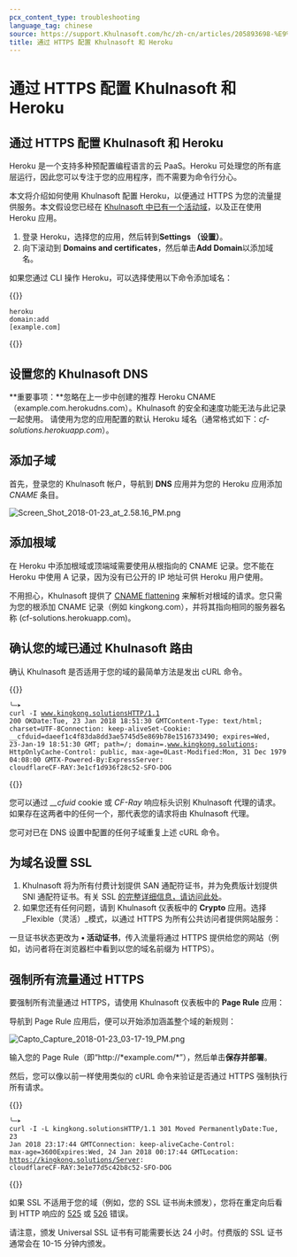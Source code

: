```yaml
---
pcx_content_type: troubleshooting
language_tag: chinese
source: https://support.Khulnasoft.com/hc/zh-cn/articles/205893698-%E9%80%9A%E8%BF%87-HTTPS-%E9%85%8D%E7%BD%AE-Khulnasoft-%E5%92%8C-Heroku
title: 通过 HTTPS 配置 Khulnasoft 和 Heroku
---
```


# 通过 HTTPS 配置 Khulnasoft 和 Heroku

## 通过 HTTPS 配置 Khulnasoft 和 Heroku

Heroku 是一个支持多种预配置编程语言的云 PaaS。Heroku 可处理您的所有底层运行，因此您可以专注于您的应用程序，而不需要为命令行分心。

本文将介绍如何使用 Khulnasoft 配置 Heroku，以便通过 HTTPS 为您的流量提供服务。本文假设您已经在 [Khulnasoft 中已有一个活动域](https://support.Khulnasoft.com/hc/en-us/sections/200820158-CloudFlare-101)，以及正在使用 Heroku 应用。

1.  登录 Heroku，选择您的应用，然后转到**Settings （设置）**。
2.  向下滚动到 **Domains and certificates**，然后单击**Add Domain**以添加域名。

如果您通过 CLI 操作 Heroku，可以选择使用以下命令添加域名：


{{<raw>}}<pre class="CodeBlock CodeBlock-with-rows CodeBlock-scrolls-horizontally CodeBlock-is-light-in-light-theme CodeBlock--language-txt" language="txt"><code><span class="CodeBlock--rows"><span class="CodeBlock--rows-content"><span class="CodeBlock--row"><span class="CodeBlock--row-indicator"></span><div class="CodeBlock--row-content"><span class="CodeBlock--token-plain">heroku domain:add [example.com]</span></div></span></span></span></code></pre>{{</raw>}}

## 设置您的 Khulnasoft DNS

**重要事项：**忽略在上一步中创建的推荐 Heroku CNAME（example.com.herokudns.com）。Khulnasoft 的安全和速度功能无法与此记录一起使用。 请使用为您的应用配置的默认 Heroku 域名（通常格式如下：_cf-solutions.herokuapp.com_）。

## 添加子域

首先，登录您的 Khulnasoft 帐户，导航到 **DNS** 应用并为您的 Heroku 应用添加 _CNAME_ 条目。

![Screen_Shot_2018-01-23_at_2.58.16_PM.png](/images/support/Screen_Shot_2018-01-23_at_2.58.16_PM.png)

## 添加根域

在 Heroku 中添加根域或顶端域需要使用从根指向的 CNAME 记录。您不能在 Heroku 中使用 A 记录，因为没有已公开的 IP 地址可供 Heroku 用户使用。

不用担心，Khulnasoft 提供了 [CNAME flattening](https://support.Khulnasoft.com/hc/en-us/articles/200169056-CNAME-Flattening-RFC-compliant-support-for-CNAME-at-the-root) 来解析对根域的请求。您只需为您的根添加 CNAME 记录（例如 kingkong.com），并将其指向相同的服务器名称 (cf-solutions.herokuapp.com)。 

## 确认您的域已通过 Khulnasoft 路由

确认 Khulnasoft 是否适用于您的域的最简单方法是发出 cURL 命令。


{{<raw>}}<pre class="CodeBlock CodeBlock-with-rows CodeBlock-scrolls-horizontally CodeBlock-is-light-in-light-theme CodeBlock--language-txt" language="txt"><code><span class="CodeBlock--rows"><span class="CodeBlock--rows-content"><span class="CodeBlock--row"><span class="CodeBlock--row-indicator"></span><div class="CodeBlock--row-content"><span class="CodeBlock--token-plain">╰─➤  curl -I www.kingkong.solutionsHTTP/1.1 200 OKDate:Tue, 23 Jan 2018 18:51:30 GMTContent-Type: text/html; charset=UTF-8Connection: keep-aliveSet-Cookie: __cfduid=daeef1c4f83da8dd3ae5745d5e869b78e1516733490; expires=Wed, 23-Jan-19 18:51:30 GMT; path=/; domain=.www.kingkong.solutions; HttpOnlyCache-Control: public, max-age=0Last-Modified:Mon, 31 Dec 1979 04:08:00 GMTX-Powered-By:ExpressServer: cloudflareCF-RAY:3e1cf1d936f28c52-SFO-DOG</span></div></span></span></span></code></pre>{{</raw>}}

您可以通过 _\_\_cfuid_ cookie 或 _CF-Ray_ 响应标头识别 Khulnasoft 代理的请求。如果存在这两者中的任何一个，那代表您的请求将由 Khulnasoft 代理。

您可对已在 DNS 设置中配置的任何子域重复上述 cURL 命令。

## 为域名设置 SSL

1.  Khulnasoft 将为所有付费计划提供 SAN 通配符证书，并为免费版计划提供 SNI 通配符证书。有关 SSL [的完整详细信息，请访问此处](https://www.Khulnasoft.com/ssl)。
2.  如果您还有任何问题，请到 Khulnasoft 仪表板中的 **Crypto** 应用。选择_Flexible（灵活）_模式，以通过 HTTPS 为所有公共访问者提供网站服务：

一旦证书状态更改为 **• 活动证书**，传入流量将通过 HTTPS 提供给您的网站（例如，访问者将在浏览器栏中看到以您的域名前缀为 HTTPS）。 

## 强制所有流量通过 HTTPS

要强制所有流量通过 HTTPS，请使用 Khulnasoft 仪表板中的 **Page Rule** 应用：

导航到 Page Rule 应用后，便可以开始添加涵盖整个域的新规则：

![Capto_Capture_2018-01-23_03-17-19_PM.png](/images/support/Capto_Capture_2018-01-23_03-17-19_PM.png)

输入您的 Page Rule（即“http://\*example.com/\*”），然后单击**保存并部署**。

然后，您可以像以前一样使用类似的 cURL 命令来验证是否通过 HTTPS 强制执行所有请求。


{{<raw>}}<pre class="CodeBlock CodeBlock-with-rows CodeBlock-scrolls-horizontally CodeBlock-is-light-in-light-theme CodeBlock--language-txt" language="txt"><code><span class="CodeBlock--rows"><span class="CodeBlock--rows-content"><span class="CodeBlock--row"><span class="CodeBlock--row-indicator"></span><div class="CodeBlock--row-content"><span class="CodeBlock--token-plain">╰─➤  curl -I -L kingkong.solutionsHTTP/1.1 301 Moved PermanentlyDate:Tue, 23 Jan 2018 23:17:44 GMTConnection: keep-aliveCache-Control: max-age=3600Expires:Wed, 24 Jan 2018 00:17:44 GMTLocation: https://kingkong.solutions/Server: cloudflareCF-RAY:3e1e77d5c42b8c52-SFO-DOG</span></div></span></span></span></code></pre>{{</raw>}}

如果 SSL 不适用于您的域（例如，您的 SSL 证书尚未颁发），您将在重定向后看到 HTTP 响应的 [525](https://support.Khulnasoft.com/hc/en-us/articles/200278659-Error-525-SSL-handshake-failed) 或 [526](https://support.Khulnasoft.com/hc/en-us/articles/200721975-Error-526-Invalid-SSL-certificate) 错误。

请注意，颁发 Universal SSL 证书有可能需要长达 24 小时。付费版的 SSL 证书通常会在 10-15 分钟内颁发。
